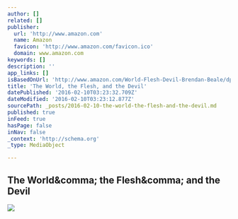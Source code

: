 ```yaml
---
author: []
related: []
publisher:
  url: 'http://www.amazon.com'
  name: Amazon
  favicon: 'http://www.amazon.com/favicon.ico'
  domain: www.amazon.com
keywords: []
description: ''
app_links: []
isBasedOnUrl: 'http://www.amazon.com/World-Flesh-Devil-Brendan-Beale/dp/1320511805/ref=sr_1_3?ie=UTF8&qid=1455074532&sr=8-3&keywords=brendan+beale'
title: 'The World, the Flesh, and the Devil'
datePublished: '2016-02-10T03:23:32.709Z'
dateModified: '2016-02-10T03:23:12.877Z'
sourcePath: _posts/2016-02-10-the-world-the-flesh-and-the-devil.md
published: true
inFeed: true
hasPage: false
inNav: false
_context: 'http://schema.org'
_type: MediaObject

---
```

<article style=""><h1>The World&amp;comma; the Flesh&amp;comma; and the Devil</h1><img src="http://ecx.images-amazon.com/images/I/31p1Gw0LDIL.jpg" /></article>